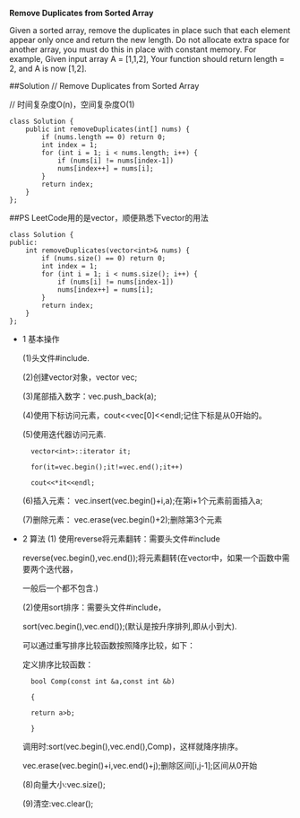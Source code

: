 **Remove Duplicates from Sorted Array**

Given a sorted array, remove the duplicates in place such that each element appear only once and return the new length.
Do not allocate extra space for another array, you must do this in place with constant memory.
For example, Given input array A = [1,1,2],
Your function should return length = 2, and A is now [1,2].

##Solution
// Remove Duplicates from Sorted Array

// 时间复杂度O(n)，空间复杂度O(1)

    class Solution {
    	public int removeDuplicates(int[] nums) {
    		if (nums.length == 0) return 0;
    		int index = 1;
    		for (int i = 1; i < nums.length; i++) {
   				if (nums[i] != nums[index-1])
    			nums[index++] = nums[i];
    		}
    		return index;
    	}
    };

##PS
  LeetCode用的是vector，顺便熟悉下vector的用法

    class Solution {
    public:
    	int removeDuplicates(vector<int>& nums) {
    		if (nums.size() == 0) return 0;
    		int index = 1;
    		for (int i = 1; i < nums.size(); i++) {
    			if (nums[i] != nums[index-1])
    			nums[index++] = nums[i];
    		}
    		return index;
    	}
    };

- 1 基本操作

	(1)头文件#include<vector>.

	(2)创建vector对象，vector<int> vec;

	(3)尾部插入数字：vec.push_back(a);

	(4)使用下标访问元素，cout<<vec[0]<<endl;记住下标是从0开始的。

	(5)使用迭代器访问元素.

    	vector<int>::iterator it;
    
    	for(it=vec.begin();it!=vec.end();it++)
    
       	cout<<*it<<endl;

	(6)插入元素：    vec.insert(vec.begin()+i,a);在第i+1个元素前面插入a;

	(7)删除元素：    vec.erase(vec.begin()+2);删除第3个元素

- 2  算法
	(1) 使用reverse将元素翻转：需要头文件#include<algorithm>

	reverse(vec.begin(),vec.end());将元素翻转(在vector中，如果一个函数中需要两个迭代器，

	一般后一个都不包含.)

	(2)使用sort排序：需要头文件#include<algorithm>，

	sort(vec.begin(),vec.end());(默认是按升序排列,即从小到大).

	可以通过重写排序比较函数按照降序比较，如下：

	定义排序比较函数：

    	bool Comp(const int &a,const int &b)
    
    	{
    
    	return a>b;
    
    	}

	调用时:sort(vec.begin(),vec.end(),Comp)，这样就降序排序。

	vec.erase(vec.begin()+i,vec.end()+j);删除区间[i,j-1];区间从0开始

	(8)向量大小:vec.size();

	(9)清空:vec.clear();
